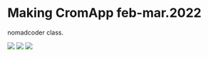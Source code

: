 # Making CromApp feb-mar.2022

nomadcoder class.

 <img src="https://img.shields.io/badge/Html-D77281?&logo=Html5&logoColor=white"/></a> <img src="https://img.shields.io/badge/Css-5F0053?&logo=Css3&logoColor=white"/></a> <img src="https://img.shields.io/badge/JavaScript-FFEF60?&logo=JavaScript&logoColor=black"/></a> 

